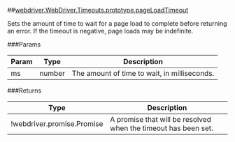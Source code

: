 ##[webdriver.WebDriver.Timeouts.prototype.pageLoadTimeout](https://code.google.com/p/selenium/source/browse/javascript/webdriver/webdriver.js#1174)

Sets the amount of time to wait for a page load to complete before returning
an error.  If the timeout is negative, page loads may be indefinite.




###Params

Param | Type | Description
--- | --- | ---
ms | number | The amount of time to wait, in milliseconds.




###Returns

Type | Description
--- | ---
!webdriver.promise.Promise | A promise that will be resolved when the timeout has been set.


